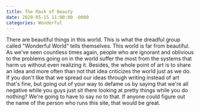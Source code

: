 ```yaml
---
title: The Mask of Beauty
date: 2020-05-15 11:00:00 -0000
categories: Wonderful
---
```

There are beautiful things in this world. This is what the dreadful group called "Wonderful World" tells themselves. 
This world is far from beautiful. As we've seen countless times again, people who are ignorant and oblivious to the problems 
going on in the world suffer the most from the systems that harm us without even realizing it. Besides, the whole point of art 
is to share an idea and more often than not that idea criticizes the world just as we do. If you don't like that we spread 
our ideas through writing instead of art that's fine, but going out of your way to defame us by saying that we're all negative 
while you guys just sit there looking at pretty things while you do nothing? We're going to have to say no to that. If anyone 
could figure out the name of the person who runs this site, that would be great.

